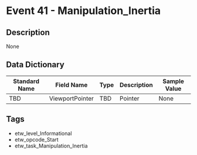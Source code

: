# Event 41 - Manipulation_Inertia

## Description
None

## Data Dictionary
|Standard Name|Field Name|Type|Description|Sample Value|
|---|---|---|---|---|
|TBD|ViewportPointer|TBD|Pointer|None|None|

## Tags
* etw_level_Informational
* etw_opcode_Start
* etw_task_Manipulation_Inertia